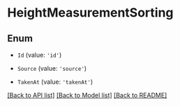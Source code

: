 # HeightMeasurementSorting

## Enum


* `Id` (value: `'id'`)

* `Source` (value: `'source'`)

* `TakenAt` (value: `'takenAt'`)


[[Back to API list]](../README.md#documentation-for-api-endpoints) [[Back to Model list]](../README.md#documentation-for-models) [[Back to README]](../README.md)
